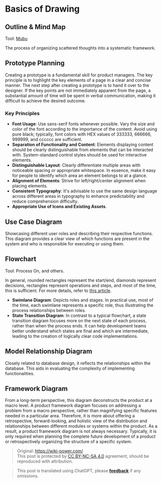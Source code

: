 # Basics of Drawing

## Outline & Mind Map

Tool: [Mubu](https://mubu.com/)

The process of organizing scattered thoughts into a systematic framework.

## Prototype Planning

Creating a prototype is a fundamental skill for product managers. The key principle is to highlight the key elements of a page in a clear and concise manner. The next step after creating a prototype is to hand it over to the designer. If the key points are not immediately apparent from the page, a substantial amount of time will be spent in verbal communication, making it difficult to achieve the desired outcome.

### Key Principles

- **Font Usage**: Use sans-serif fonts whenever possible. Vary the size and color of the font according to the importance of the content. Avoid using pure black; typically, font colors with HEX values of 333333, 666666, 999999, and cccccc are sufficient.
- **Separation of Functionality and Content**: Elements displaying content should be clearly distinguishable from elements that can be interacted with. System-standard control styles should be used for interactive elements.
- **Distinguishable Layout**: Clearly differentiate multiple areas with noticeable spacing or appropriate whitespace. In essence, make it easy for people to identify which area an element belongs to at a glance.
- **Alignment of Elements**: Strive for left/right/center alignment when placing elements.
- **Consistent Typography**: It's advisable to use the same design language across different areas in typography to enhance predictability and reduce comprehension difficulty.
- **Appropriate Use of Icons and Existing Assets**.

## Use Case Diagram

Showcasing different user roles and describing their respective functions. This diagram provides a clear view of which functions are present in the system and who is responsible for executing or using them.

## Flowchart

Tool: Process On, and others.

In general, rounded rectangles represent the start/end, diamonds represent decisions, rectangles represent operations and steps, and most of the time, this is sufficient. For more details, refer to [this article](http://www.sohu.com/a/236178167_505826).

- **Swimlane Diagram**: Depicts roles and stages. In practical use, most of the time, each swimlane represents a specific role, thus illustrating the process relationships between roles.
- **State Transition Diagram**: In contrast to a typical flowchart, a state transition diagram focuses more on the next state of each process, rather than when the process ends. It can help development teams better understand which states are final and which are intermediate, leading to the creation of logically clear code implementations.

## Model Relationship Diagram

Closely related to database design, it reflects the relationships within the database. This aids in evaluating the complexity of implementing functionalities.

## Framework Diagram

From a long-term perspective, this diagram deconstructs the product at a macro level. A product framework diagram focuses on addressing a problem from a macro perspective, rather than magnifying specific features needed in a particular area. Therefore, it is more about offering a retrospective, forward-looking, and holistic view of the distribution and relationships between different modules or systems within the product. As a result, a product framework diagram is not always necessary. Typically, it is only required when planning the complete future development of a product or retrospectively organizing the structure of a specific system.

> Original: <https://wiki-power.com/>  
> This post is protected by [CC BY-NC-SA 4.0](https://creativecommons.org/licenses/by/4.0/deed.en) agreement, should be reproduced with attribution.

> This post is translated using ChatGPT, please [**feedback**](https://github.com/linyuxuanlin/Wiki_MkDocs/issues/new) if any omissions.